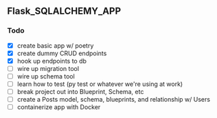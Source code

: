 ## Flask_SQLALCHEMY_APP

### Todo

- [x] create basic app w/ poetry
- [x] create dummy CRUD endpoints
- [x] hook up endpoints to db
- [ ] wire up migration tool
- [ ] wire up schema tool
- [ ] learn how to test (py test or whatever we're using at work)
- [ ] break project out into Blueprint, Schema, etc
- [ ] create a Posts model, schema, blueprints, and relationship w/ Users
- [ ] containerize app with Docker
